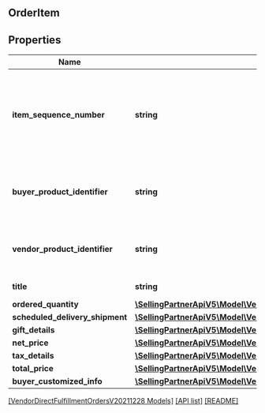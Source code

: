 ## OrderItem

## Properties

Name | Type | Description | Notes
------------ | ------------- | ------------- | -------------
**item_sequence_number** | **string** | Numbering of the item on the purchase order. The first item will be 1, the second 2, and so on. |
**buyer_product_identifier** | **string** | Buyer's standard identification number (ASIN) of an item. | [optional]
**vendor_product_identifier** | **string** | The vendor selected product identification of the item. | [optional]
**title** | **string** | Title for the item. | [optional]
**ordered_quantity** | [**\SellingPartnerApiV5\Model\VendorDirectFulfillmentOrdersV20211228\ItemQuantity**](ItemQuantity.md) |  |
**scheduled_delivery_shipment** | [**\SellingPartnerApiV5\Model\VendorDirectFulfillmentOrdersV20211228\ScheduledDeliveryShipment**](ScheduledDeliveryShipment.md) |  | [optional]
**gift_details** | [**\SellingPartnerApiV5\Model\VendorDirectFulfillmentOrdersV20211228\GiftDetails**](GiftDetails.md) |  | [optional]
**net_price** | [**\SellingPartnerApiV5\Model\VendorDirectFulfillmentOrdersV20211228\Money**](Money.md) |  |
**tax_details** | [**\SellingPartnerApiV5\Model\VendorDirectFulfillmentOrdersV20211228\TaxItemDetails**](TaxItemDetails.md) |  | [optional]
**total_price** | [**\SellingPartnerApiV5\Model\VendorDirectFulfillmentOrdersV20211228\Money**](Money.md) |  | [optional]
**buyer_customized_info** | [**\SellingPartnerApiV5\Model\VendorDirectFulfillmentOrdersV20211228\BuyerCustomizedInfoDetail**](BuyerCustomizedInfoDetail.md) |  | [optional]

[[VendorDirectFulfillmentOrdersV20211228 Models]](../) [[API list]](../../Api) [[README]](../../../README.md)
